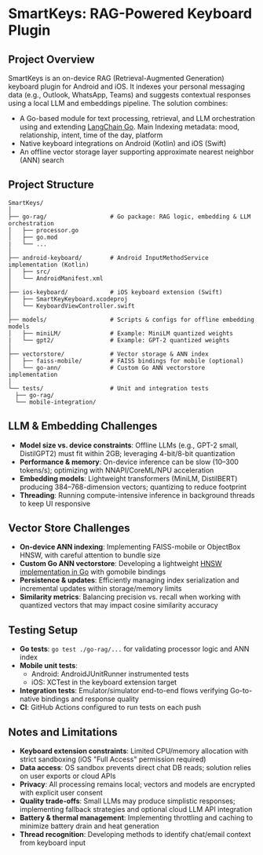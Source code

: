 # SmartKeys: RAG-Powered Keyboard Plugin

## Project Overview
SmartKeys is an on-device RAG (Retrieval-Augmented Generation) keyboard plugin for Android and iOS. It indexes your personal messaging data (e.g., Outlook, WhatsApp, Teams) and suggests contextual responses using a local LLM and embeddings pipeline. The solution combines:
- A Go-based module for text processing, retrieval, and LLM orchestration using and extending [LangChain Go](https://github.com/tmc/langchaingo).
  Main Indexing metadata: mood, relationship, intent, time of the day, platform
- Native keyboard integrations on Android (Kotlin) and iOS (Swift)  
- An offline vector storage layer supporting approximate nearest neighbor (ANN) search  

## Project Structure
```
SmartKeys/
│
├── go-rag/                  # Go package: RAG logic, embedding & LLM orchestration
│   ├── processor.go
│   ├── go.mod
|   └── ...
│
├── android-keyboard/        # Android InputMethodService implementation (Kotlin)
│   ├── src/
│   └── AndroidManifest.xml
│
├── ios-keyboard/            # iOS keyboard extension (Swift)
│   ├── SmartKeyKeyboard.xcodeproj
│   └── KeyboardViewController.swift
│
├── models/                  # Scripts & configs for offline embedding models
│   ├── miniLM/              # Example: MiniLM quantized weights
|   └── gpt2/                # Example: GPT-2 quantized weights
│
├── vectorstore/             # Vector storage & ANN index
│   ├── faiss-mobile/        # FAISS bindings for mobile (optional)
│   └── go-ann/              # Custom Go ANN vectorstore implementation
│
└── tests/                   # Unit and integration tests
  ├── go-rag/              
  └── mobile-integration/  
```

## LLM & Embedding Challenges
- **Model size vs. device constraints**: Offline LLMs (e.g., GPT-2 small, DistilGPT2) must fit within 2GB; leveraging 4-bit/8-bit quantization
- **Performance & memory**: On-device inference can be slow (10–300 tokens/s); optimizing with NNAPI/CoreML/NPU acceleration
- **Embedding models**: Lightweight transformers (MiniLM, DistilBERT) producing 384–768-dimension vectors; quantizing to reduce footprint
- **Threading**: Running compute-intensive inference in background threads to keep UI responsive

## Vector Store Challenges
- **On-device ANN indexing**: Implementing FAISS-mobile or ObjectBox HNSW, with careful attention to bundle size
- **Custom Go ANN vectorstore**: Developing a lightweight [HNSW implementation in Go](https://github.com/coder/hnsw) with gomobile bindings
- **Persistence & updates**: Efficiently managing index serialization and incremental updates within storage/memory limits
- **Similarity metrics**: Balancing precision vs. recall when working with quantized vectors that may impact cosine similarity accuracy

## Testing Setup
- **Go tests**: `go test ./go-rag/...` for validating processor logic and ANN index
- **Mobile unit tests**:
  - Android: AndroidJUnitRunner instrumented tests
  - iOS: XCTest in the keyboard extension target
- **Integration tests**: Emulator/simulator end-to-end flows verifying Go-to-native bindings and response quality
- **CI**: GitHub Actions configured to run tests on each push

## Notes and Limitations
- **Keyboard extension constraints**: Limited CPU/memory allocation with strict sandboxing (iOS "Full Access" permission required)
- **Data access**: OS sandbox prevents direct chat DB reads; solution relies on user exports or cloud APIs
- **Privacy**: All processing remains local; vectors and models are encrypted with explicit user consent
- **Quality trade-offs**: Small LLMs may produce simplistic responses; implementing fallback strategies and optional cloud LLM API integration
- **Battery & thermal management**: Implementing throttling and caching to minimize battery drain and heat generation
- **Thread recognition**: Developing methods to identify chat/email context from keyboard input
